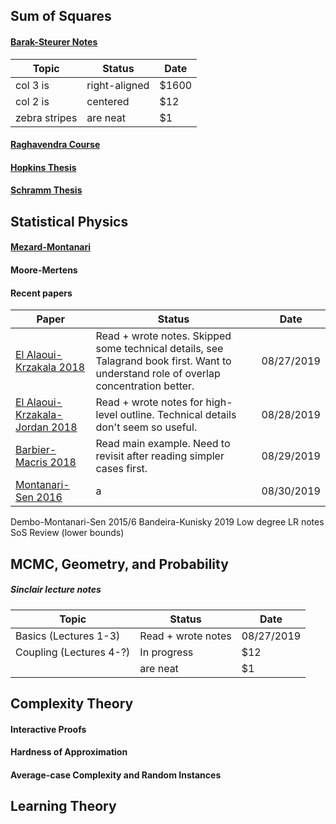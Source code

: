 ## Sum of Squares

#### [Barak-Steurer Notes](https://www.sumofsquares.org/public/index.html)

| Topic | Status | Date |
| --- | --- | --- |
| col 3 is      | right-aligned | $1600 |
| col 2 is      | centered      |   $12 |
| zebra stripes | are neat      |    $1 |

#### [Raghavendra Course](https://people.eecs.berkeley.edu/~prasad/fall2018/sos.html)

#### [Hopkins Thesis](https://www.samuelbhopkins.com/thesis.pdf)

#### [Schramm Thesis](https://www2.eecs.berkeley.edu/Pubs/TechRpts/2017/EECS-2017-129.html)

## Statistical Physics

#### [Mezard-Montanari](https://web.stanford.edu/~montanar/RESEARCH/book.html)

#### Moore-Mertens

#### Recent papers

| Paper | Status | Date |
| --- | --- | --- |
| [El Alaoui-Krzakala 2018](https://arxiv.org/abs/1801.01593])     | Read + wrote notes. Skipped some technical details, see Talagrand book first. Want to understand role of overlap concentration better. | 08/27/2019 |
| [El Alaoui-Krzakala-Jordan 2018](https://arxiv.org/abs/1806.09588) | Read + wrote notes for high-level outline. Technical details don't seem so useful. | 08/28/2019 |
| [Barbier-Macris 2018](https://arxiv.org/abs/1705.02780) | Read main example. Need to revisit after reading simpler cases first. | 08/29/2019 |
| [Montanari-Sen 2016](https://arxiv.org/abs/1504.05910) | a| 08/30/2019 |

Dembo-Montanari-Sen 2015/6
Bandeira-Kunisky 2019
Low degree LR notes
SoS Review (lower bounds)

## MCMC, Geometry, and Probability

##### Sinclair lecture notes

| Topic | Status | Date |
| --- | --- | --- |
| Basics (Lectures 1-3)      | Read + wrote notes | 08/27/2019 |
| Coupling (Lectures 4-?)     | In progress     |   $12 |
|  | are neat      |    $1 |


## Complexity Theory

#### Interactive Proofs
#### Hardness of Approximation
#### Average-case Complexity and Random Instances


## Learning Theory

